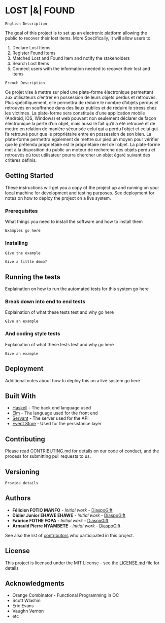 # LOST |&| FOUND


```
English Description
```

The goal of this project is to set up an electronic platform allowing the public to recover their lost items. More Specifically, It will allow users to:

1.  Declare Lost Items 
2.  Register Found Items
3.  Matched Lost and Found Item and notify the stakeholders
4.  Search Lost Items
5.  Connect users with the information needed to recover their lost and items


```
French Description
```

Ce projet vise à mettre sur pied une plate-forme électronique permettant aux utilisateurs
d’entrer en possession de leurs objets perdus et retrouvés.
Plus spécifiquement, elle permettra de réduire le nombre d’objets perdus et retrouvés en
souffrance dans des lieux publics et de réduire le stress chez les victimes.
La plate-forme sera constituée d’une application mobile (Android, iOS, Windows) et web
pouvant non seulement déclarer de façon électronique la perte d’un objet, mais aussi le fait
qu’il a été retrouvé et de mettre en relation de manière sécurisée celui qui a perdu l’objet et
celui qui l’a retrouvé pour que le propriétaire entre en possession de son bien.
La plate-forme permettra également de mettre sur pied un moyen pour vérifier que le
prétendu propriétaire est le propriétaire réel de l’objet. La plate-forme met à la disposition du
public un moteur de recherche des objets perdu et retrouvés où tout utilisateur pourra
chercher un objet égaré suivant des critères définis.

## Getting Started

These instructions will get you a copy of the project up and running on your local machine for development and testing purposes. See deployment for notes on how to deploy the project on a live system.

### Prerequisites

What things you need to install the software and how to install them

```
Examples go here
```

### Installing


```
Give the example
```

```
Give a little demo?
```

## Running the tests

Explaination on how to run the automated tests for this system go here

### Break down into end to end tests

Explaination of what these tests test and why go here

```
Give an example
```

### And coding style tests

Explaination of what these tests test and why go here

```
Give an example
```

## Deployment

Additional notes about how to deploy this on a live system go here

## Built With

* [Haskell](http://haskell.org) - The back end language used
* [Elm](https://guide.elm-lang.org/) - The language used for the front end
* [Servant](https://www.servant.dev/) - The server used for the API
* [Event Store](https://eventstore.org) - Used for the persistance layer


## Contributing

Please read [CONTRIBUTING.md](https://github.com/diaspogift/b24679402957c63ec426) for details on our code of conduct, and the process for submitting pull requests to us.

## Versioning

```
Provide details
```
## Authors

* **Félicien FOTIO MANFO** - *Initial work* - [DiaspoGift](https://github.com/diaspogift)
* **Didier Junior EHAWE EHAWE** - *Initial work* - [DiaspoGift](https://github.com/diaspogift)
* **Fabrice FOTHE FOPA** - *Initial work* - [DiaspoGift](https://github.com/diaspogift)
* **Arnauld Pierre NYAMBETE** - *Initial work* - [DiaspoGift](https://github.com/diaspogift)

See also the list of [contributors](https://github.com/diaspogift/contributors) who participated in this project.

## License

This project is licensed under the MIT License - see the [LICENSE.md](LICENSE.md) file for details

## Acknowledgments

* Orange Combinator - Functional Programming in OC
* Scott Wlashin
* Eric Evans
* Vaughn Vernon
* etc
